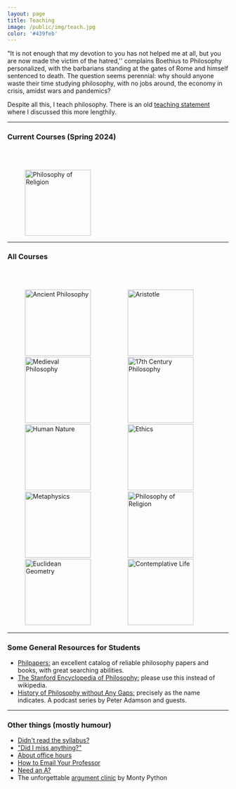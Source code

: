 ```yaml
---
layout: page
title: Teaching
image: /public/img/teach.jpg
color: '#439feb'
---
```


"It is not enough that my devotion to you has not helped me at all, but you are now made the victim of the hatred,'' complains Boethius to Philosophy personalized, with the barbarians standing at the gates of Rome and himself sentenced to death. The question seems perennial: why should anyone waste their time studying philosophy, with no jobs around, the economy in crisis, amidst wars and pandemics?<br>

Despite all this, I teach philosophy. There is an old <a href="{{ site.baseurl }}/2_teaching/teachingstatement.pdf" target="_blank">teaching statement</a> where I discussed this more lengthily.

---

### Current Courses (Spring 2024)

<div>
<br>
<br>


<a href="{{ site.baseurl }}/2_teaching/Philrel "><img src="{{ site.baseurl }}/public/img/philrel.jpg" width="150" height="150" title="Philosophy of Religion" hspace="40" /></a>


</div>


---

### <!--- <u>Current</u> and --> All Courses

<div>
<br>
<br>

<a href="{{ site.baseurl }}/2_teaching/Ancient "><img src="{{ site.baseurl }}/public/img/greek.jpg" width="150" height="150" title="Ancient Philosophy" hspace="40" /></a>
<a href="{{ site.baseurl }}/2_teaching/Aristotle "><img src="{{ site.baseurl }}/public/img/arist.jpg" width="150" height="150" title="Aristotle" hspace="40" /></a>
<a href="{{ site.baseurl }}/2_teaching/Medieval "><img src="{{ site.baseurl }}/public/img/medieval.jpg" width="150" height="150" title="Medieval Philosophy" hspace="40" /></a>
<a href="{{ site.baseurl }}/2_teaching/17thcent "><img src="{{ site.baseurl }}/public/img/scirev.jpg" width="150" height="150" title="17th Century Philosophy" hspace="40" /></a>
<a href="{{ site.baseurl }}/2_teaching/Humannature "><img src="{{ site.baseurl }}/public/img/humannature.jpg" width="150" height="150" title="Human Nature" hspace="40" /></a>
<a href="{{ site.baseurl }}/2_teaching/Ethics "><img src="{{ site.baseurl }}/public/img/ethics.jpg" width="150" height="150" title="Ethics" hspace="40" /></a>
<a href="{{ site.baseurl }}/2_teaching/Metaphysics "><img src="{{ site.baseurl }}/public/img/meta.jpg" width="150" height="150" title="Metaphysics" hspace="40" /></a>
<a href="{{ site.baseurl }}/2_teaching/Philrel "><img src="{{ site.baseurl }}/public/img/philrel.jpg" width="150" height="150" title="Philosophy of Religion" hspace="40" /></a>
<a href="{{ site.baseurl }}/2_teaching/Euclid "><img src="{{ site.baseurl }}/public/img/elements.jpg" width="150" height="150" title="Euclidean Geometry" hspace="40" /></a>
<a href="{{ site.baseurl }}/2_teaching/Contemplation"><img src="{{ site.baseurl }}/public/img/cont.jpg" width="150" height="150" title="Contemplative Life" hspace="40" /></a>

</div>



---


### Some General Resources for Students

- <a href="http://philpapers.org" target="_blank">Philpapers:</a> an excellent catalog of reliable philosophy papers and books, with great searching abilities.
- <a href="http://plato.stanford.edu" target="_blank">The Stanford Encyclopedia of Philosophy:</a> please use this instead of wikipedia.
- <a href="https://historyofphilosophy.net" target="_blank">History of Philosophy without Any Gaps:</a> precisely as the name indicates. A podcast series by Peter Adamson and guests.


---

### Other things (mostly humour)

- <a href="https://www.mcsweeneys.net/articles/an-open-letter-to-college-students-who-dont-read-the-syllabus" target="_blank"> Didn't read the syllabus? <i class="fa fa-link"></i></a>
- <a href="https://www.loc.gov/programs/poetry-and-literature/poet-laureate/poet-laureate-projects/poetry-180/all-poems/item/poetry-180-013/did-i-miss-anything/" target="_blank"> "Did I miss anything?" <i class="fa fa-link"></i></a>
- <a href="https://www.reddit.com/r/Professors/comments/99e8k9/a_video_explainer_about_office_hours_for_students/?st=JL5YL6F3&sh=c1f6434b" target="_blank"> About office hours<i class="fa fa-link"></i></a>
- <a href="https://medium.com/@lportwoodstacer/how-to-email-your-professor-without-being-annoying-af-cf64ae0e4087#.a63fa0z6h" target="_blank">How to Email Your Professor <i class="fa fa-link"></i></a>
- <a href="http://www.slate.com/articles/life/education/2016/08/the_one_thing_college_students_should_never_say_to_a_professor.html" target="_blank">Need an A? <i class="fa fa-link"></i></a>
- The unforgettable <a href="https://www.youtube.com/watch?v=wxrbOVeRonQ" target="_blank">argument clinic<i class="fa fa-link"></i></a> by Monty Python
